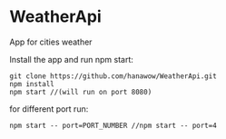 # WeatherApi 

App for cities weather

Install the app and run npm start:

    git clone https://github.com/hanawow/WeatherApi.git
    npm install
    npm start //(will run on port 8080)

for different port run: 

    npm start -- port=PORT_NUMBER //npm start -- port=4




